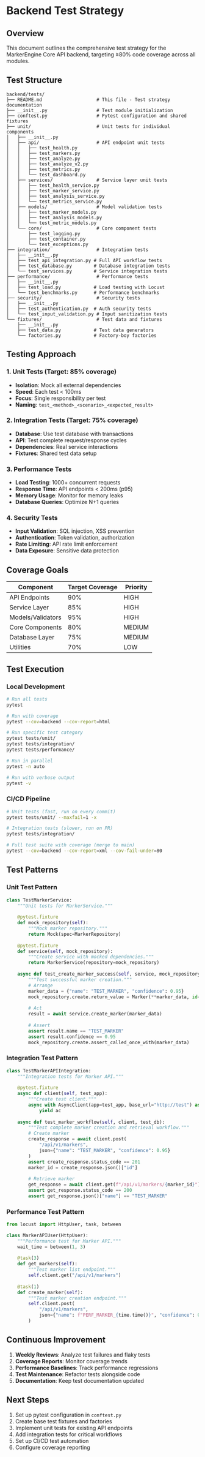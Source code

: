 # Backend Test Strategy

## Overview
This document outlines the comprehensive test strategy for the MarkerEngine Core API backend, targeting ≥80% code coverage across all modules.

## Test Structure

```
backend/tests/
├── README.md                    # This file - Test strategy documentation
├── __init__.py                  # Test module initialization
├── conftest.py                  # Pytest configuration and shared fixtures
├── unit/                        # Unit tests for individual components
│   ├── __init__.py
│   ├── api/                     # API endpoint unit tests
│   │   ├── test_health.py
│   │   ├── test_markers.py
│   │   ├── test_analyze.py
│   │   ├── test_analyze_v2.py
│   │   ├── test_metrics.py
│   │   └── test_dashboard.py
│   ├── services/                # Service layer unit tests
│   │   ├── test_health_service.py
│   │   ├── test_marker_service.py
│   │   ├── test_analysis_service.py
│   │   └── test_metrics_service.py
│   ├── models/                  # Model validation tests
│   │   ├── test_marker_models.py
│   │   ├── test_analysis_models.py
│   │   └── test_metric_models.py
│   └── core/                    # Core component tests
│       ├── test_logging.py
│       ├── test_container.py
│       └── test_exceptions.py
├── integration/                 # Integration tests
│   ├── __init__.py
│   ├── test_api_integration.py # Full API workflow tests
│   ├── test_database.py        # Database integration tests
│   └── test_services.py        # Service integration tests
├── performance/                 # Performance tests
│   ├── __init__.py
│   ├── test_load.py            # Load testing with Locust
│   └── test_benchmarks.py      # Performance benchmarks
├── security/                    # Security tests
│   ├── __init__.py
│   ├── test_authentication.py  # Auth security tests
│   └── test_input_validation.py # Input sanitization tests
└── fixtures/                    # Test data and fixtures
    ├── __init__.py
    ├── test_data.py            # Test data generators
    └── factories.py            # Factory-boy factories
```

## Testing Approach

### 1. Unit Tests (Target: 85% coverage)
- **Isolation**: Mock all external dependencies
- **Speed**: Each test < 100ms
- **Focus**: Single responsibility per test
- **Naming**: `test_<method>_<scenario>_<expected_result>`

### 2. Integration Tests (Target: 75% coverage)
- **Database**: Use test database with transactions
- **API**: Test complete request/response cycles
- **Dependencies**: Real service interactions
- **Fixtures**: Shared test data setup

### 3. Performance Tests
- **Load Testing**: 1000+ concurrent requests
- **Response Time**: API endpoints < 200ms (p95)
- **Memory Usage**: Monitor for memory leaks
- **Database Queries**: Optimize N+1 queries

### 4. Security Tests
- **Input Validation**: SQL injection, XSS prevention
- **Authentication**: Token validation, authorization
- **Rate Limiting**: API rate limit enforcement
- **Data Exposure**: Sensitive data protection

## Coverage Goals

| Component | Target Coverage | Priority |
|-----------|----------------|----------|
| API Endpoints | 90% | HIGH |
| Service Layer | 85% | HIGH |
| Models/Validators | 95% | HIGH |
| Core Components | 80% | MEDIUM |
| Database Layer | 75% | MEDIUM |
| Utilities | 70% | LOW |

## Test Execution

### Local Development
```bash
# Run all tests
pytest

# Run with coverage
pytest --cov=backend --cov-report=html

# Run specific test category
pytest tests/unit/
pytest tests/integration/
pytest tests/performance/

# Run in parallel
pytest -n auto

# Run with verbose output
pytest -v
```

### CI/CD Pipeline
```bash
# Unit tests (fast, run on every commit)
pytest tests/unit/ --maxfail=1 -x

# Integration tests (slower, run on PR)
pytest tests/integration/

# Full test suite with coverage (merge to main)
pytest --cov=backend --cov-report=xml --cov-fail-under=80
```

## Test Patterns

### Unit Test Pattern
```python
class TestMarkerService:
    """Unit tests for MarkerService."""
    
    @pytest.fixture
    def mock_repository(self):
        """Mock marker repository."""
        return Mock(spec=MarkerRepository)
    
    @pytest.fixture
    def service(self, mock_repository):
        """Create service with mocked dependencies."""
        return MarkerService(repository=mock_repository)
    
    async def test_create_marker_success(self, service, mock_repository):
        """Test successful marker creation."""
        # Arrange
        marker_data = {"name": "TEST_MARKER", "confidence": 0.95}
        mock_repository.create.return_value = Marker(**marker_data, id=1)
        
        # Act
        result = await service.create_marker(marker_data)
        
        # Assert
        assert result.name == "TEST_MARKER"
        assert result.confidence == 0.95
        mock_repository.create.assert_called_once_with(marker_data)
```

### Integration Test Pattern
```python
class TestMarkerAPIIntegration:
    """Integration tests for Marker API."""
    
    @pytest.fixture
    async def client(self, test_app):
        """Create test client."""
        async with AsyncClient(app=test_app, base_url="http://test") as ac:
            yield ac
    
    async def test_marker_workflow(self, client, test_db):
        """Test complete marker creation and retrieval workflow."""
        # Create marker
        create_response = await client.post(
            "/api/v1/markers",
            json={"name": "TEST_MARKER", "confidence": 0.95}
        )
        assert create_response.status_code == 201
        marker_id = create_response.json()["id"]
        
        # Retrieve marker
        get_response = await client.get(f"/api/v1/markers/{marker_id}")
        assert get_response.status_code == 200
        assert get_response.json()["name"] == "TEST_MARKER"
```

### Performance Test Pattern
```python
from locust import HttpUser, task, between

class MarkerAPIUser(HttpUser):
    """Performance test for Marker API."""
    wait_time = between(1, 3)
    
    @task(3)
    def get_markers(self):
        """Test marker list endpoint."""
        self.client.get("/api/v1/markers")
    
    @task(1)
    def create_marker(self):
        """Test marker creation endpoint."""
        self.client.post(
            "/api/v1/markers",
            json={"name": f"PERF_MARKER_{time.time()}", "confidence": 0.9}
        )
```

## Continuous Improvement

1. **Weekly Reviews**: Analyze test failures and flaky tests
2. **Coverage Reports**: Monitor coverage trends
3. **Performance Baselines**: Track performance regressions
4. **Test Maintenance**: Refactor tests alongside code
5. **Documentation**: Keep test documentation updated

## Next Steps

1. Set up pytest configuration in `conftest.py`
2. Create base test fixtures and factories
3. Implement unit tests for existing API endpoints
4. Add integration tests for critical workflows
5. Set up CI/CD test automation
6. Configure coverage reporting